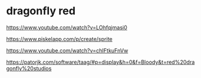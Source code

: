 # dragonfly red


https://www.youtube.com/watch?v=LOhfqjmasi0

https://www.piskelapp.com/p/create/sprite

https://www.youtube.com/watch?v=chIFtkuFnVw


https://patorjk.com/software/taag/#p=display&h=0&f=Bloody&t=red%20dragonfly%20studios